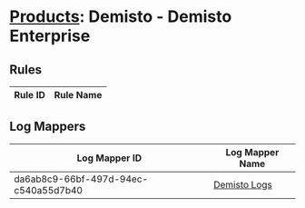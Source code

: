 # [Products](README.md): Demisto - Demisto Enterprise

## Rules

|Rule ID|Rule Name|
|----|----|


## Log Mappers

|Log Mapper ID|Log Mapper Name|
|----|----|
|da6ab8c9-66bf-497d-94ec-c540a55d7b40|[Demisto Logs](../mappings/da6ab8c9-66bf-497d-94ec-c540a55d7b40.md)|


